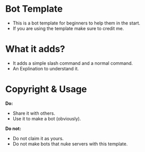 # Bot Template
 - This is a bot template for beginners to help them in the start.
 - If you are using the template make sure to credit me.
# What it adds?
 - It adds a simple slash command and a normal command.
 - An Explination to understand it.
# Copyright & Usage
**Do:**
 - Share it with others.
 - Use it to make a bot (obviously).

**Do not:**
 - Do not claim it as yours.
 - Do not make bots that nuke servers with this template.
    
